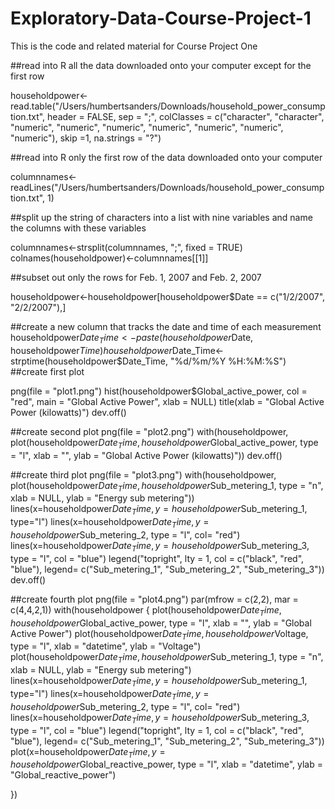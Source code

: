 # Exploratory-Data-Course-Project-1
This is the code and related material for Course Project One

##read into R all the data downloaded onto your computer except for the first row

householdpower<-read.table("/Users/humbertsanders/Downloads/household_power_consumption.txt", header = FALSE, sep = ";", colClasses = c("character", "character", "numeric", "numeric", "numeric", "numeric", "numeric", "numeric", "numeric"), skip =1, na.strings = "?")

##read into R only the first row of the data downloaded onto your computer

columnnames<-readLines("/Users/humbertsanders/Downloads/household_power_consumption.txt", 1)

##split up the string of characters into a list with nine variables and name the columns with these variables

columnnames<-strsplit(columnnames, ";", fixed = TRUE)
colnames(householdpower)<-columnnames[[1]]

##subset out only the rows for Feb. 1, 2007 and Feb. 2, 2007

householdpower<-householdpower[householdpower$Date == c("1/2/2007", "2/2/2007"),]

##create a new column that tracks the date and time of each measurement
householdpower$Date_Time<-paste(householdpower$Date, householdpower$Time)
householdpower$Date_Time<-strptime(householdpower$Date_Time, "%d/%m/%Y %H:%M:%S")
##create first plot

png(file = "plot1.png")
hist(householdpower$Global_active_power, col = "red", main = "Global Active Power", xlab = NULL)
title(xlab = "Global Active Power (kilowatts)")
dev.off()

##create second plot
png(file = "plot2.png")
with(householdpower, plot(householdpower$Date_Time, householdpower$Global_active_power, type = "l", xlab = "", ylab = "Global Active Power (kilowatts)"))
dev.off()

##create third plot
png(file = "plot3.png")
with(householdpower, plot(householdpower$Date_Time, householdpower$Sub_metering_1, type = "n", xlab = NULL, ylab = "Energy sub metering"))
lines(x=householdpower$Date_Time, y=householdpower$Sub_metering_1, type="l")
lines(x=householdpower$Date_Time, y=householdpower$Sub_metering_2, type = "l", col= "red")
lines(x=householdpower$Date_Time, y=householdpower$Sub_metering_3, type = "l", col = "blue")
legend("topright", lty = 1, col = c("black", "red", "blue"), legend= c("Sub_metering_1", "Sub_metering_2", "Sub_metering_3"))
dev.off()

##create fourth plot
png(file = "plot4.png")
par(mfrow = c(2,2), mar = c(4,4,2,1))
with(householdpower {
  plot(householdpower$Date_Time, householdpower$Global_active_power, type = "l", xlab = "", ylab = "Global Active Power")
  plot(householdpower$Date_Time, householdpower$Voltage, type = "l", xlab = "datetime", ylab = "Voltage")
  plot(householdpower$Date_Time, householdpower$Sub_metering_1, type = "n", xlab = NULL, ylab = "Energy sub metering")
  lines(x=householdpower$Date_Time, y=householdpower$Sub_metering_1, type="l")
  lines(x=householdpower$Date_Time, y=householdpower$Sub_metering_2, type = "l", col= "red")
  lines(x=householdpower$Date_Time, y=householdpower$Sub_metering_3, type = "l", col = "blue")
  legend("topright", lty = 1, col = c("black", "red", "blue"), legend= c("Sub_metering_1", "Sub_metering_2", "Sub_metering_3"))
  plot(x=householdpower$Date_Time, y=householdpower$Global_reactive_power, type = "l", xlab = "datetime", ylab = "Global_reactive_power")
  
})

